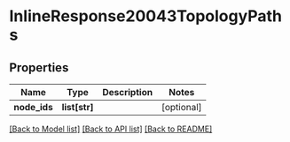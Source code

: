 # InlineResponse20043TopologyPaths

## Properties
Name | Type | Description | Notes
------------ | ------------- | ------------- | -------------
**node_ids** | **list[str]** |  | [optional] 

[[Back to Model list]](../README.md#documentation-for-models) [[Back to API list]](../README.md#documentation-for-api-endpoints) [[Back to README]](../README.md)

